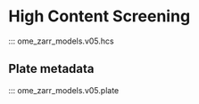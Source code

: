 # High Content Screening

::: ome_zarr_models.v05.hcs

## Plate metadata

::: ome_zarr_models.v05.plate
